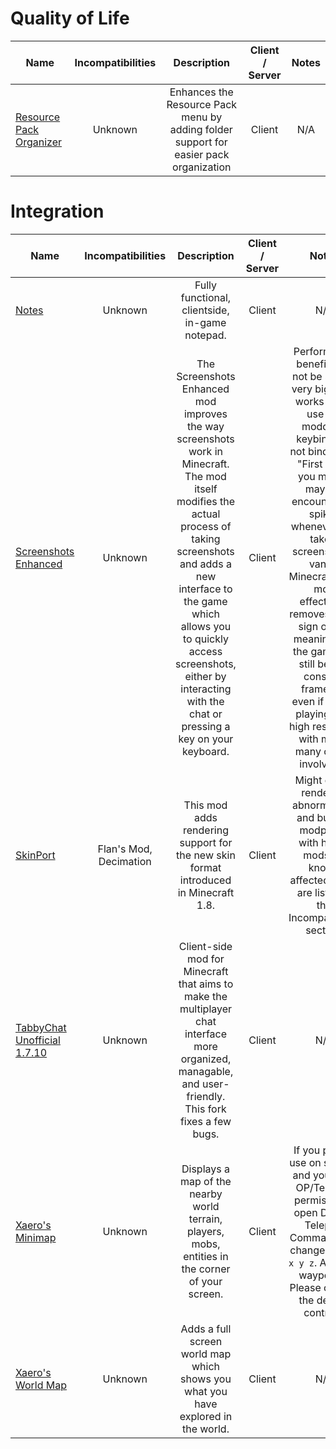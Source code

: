 # Quality of Life
| Name | Incompatibilities | Description | Client / Server | Notes |
| --- | :---: | :---: | :---: | :---: |
| [Resource Pack Organizer](https://modrinth.com/mod/resource-pack-organizer) | Unknown |  Enhances the Resource Pack menu by adding folder support for easier pack organization | Client | N/A |

# Integration
| Name | Incompatibilities | Description | Client / Server | Notes |
| --- | :---: | :---: | :---: | :---: |
| [Notes](https://modrinth.com/mod/notes) |  Unknown | Fully functional, clientside, in-game notepad. | Client | N/A |
| [Screenshots Enhanced](https://www.curseforge.com/minecraft/mc-mods/screenshots-enhanced) |  Unknown | The Screenshots Enhanced mod improves the way screenshots work in Minecraft. The mod itself modifies the actual process of taking screenshots and adds a new interface to the game which allows you to quickly access screenshots, either by interacting with the chat or pressing a key on your keyboard. | Client | Performance benefit may not be scaled very big. Only works if you use the modder's keybind. Do not bind to F2. "First of all, you may or may not encounter lag spikes whenever you take a screenshot in vanilla Minecraft. This mod effectively removes every sign of lag, meaning that the game will still be at a constant framerate even if you're playing on a high resolution with many, many colors involved. " |
| [SkinPort](https://www.curseforge.com/minecraft/mc-mods/skinport) | Flan's Mod, Decimation | This mod adds rendering support for the new skin format introduced in Minecraft 1.8. | Client | Might cause rendering abnormalities and bugs in modpacks with heavy mods, all known affected mods are listed in the Incompatibilies section. |
| [TabbyChat Unofficial 1.7.10](https://modrinth.com/mod/tabbychat-unofficial) | Unknown | Client-side mod for Minecraft that aims to make the multiplayer chat interface more organized, managable, and user-friendly. This fork fixes a few bugs. | Client | N/A |
| [Xaero's Minimap](https://modrinth.com/mod/xaeros-minimap) | Unknown | Displays a map of the nearby world terrain, players, mobs, entities in the corner of your screen. | Client | If you plan to use on servers and you have OP/Teleport permissions, open Default Teleport Command and change it to `tp x y z`. Also has waypoints. Please change the default controls. |
| [Xaero's World Map](https://modrinth.com/mod/xaeros-world-map) |  Unknown | Adds a full screen world map which shows you what you have explored in the world.  | Client | N/A | 